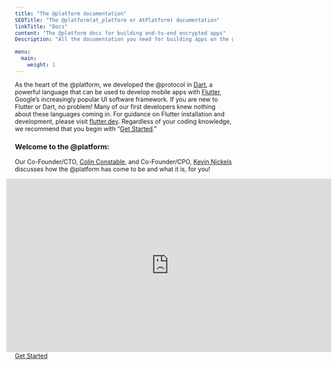```yaml
---
title: "The @platform documentation"
SEOTitle: "The @platform(at_platform or AtPlatform) documentation"
linkTitle: "Docs"
content: "The @platform docs for building end-to-end encrypted apps"
Description: "All the documentation you need for building apps on the @platform"

menu:
  main:
    weight: 1
---
```


<style>
.video_box{
    position:relative;
    top:0;
    left:-20px;
    width:750px;
    height:400px;
}

  @media only screen and (max-width: 762px) {
      .video_box{
        margin-left: 40px;
        margin-top: -100px;
        margin-bottom: -100px;
        height: 500px;
        width: 500px;
      }
    }

    @media only screen and (max-width: 500px) {
      .video_box{
        width: 400px;
      }
    }

       @media only screen and (max-width: 400px) {
      .video_box{
        width: 300px;
      }
    }
</style>

As the heart of the @platform, we developed the @protocol in [Dart](https://dart.dev/), a powerful language that can be used to develop mobile apps with [Flutter](https://flutter.dev/), Google’s increasingly popular UI software framework. If you are new to Flutter or Dart, no problem! Many of our first developers knew nothing about these languages coming in. For guidance on Flutter installation and development, please visit [flutter.dev](https://flutter.dev). Regardless of your coding knowledge, we recommend that you begin with “[Get Started](/docs/get-started/).”

### Welcome to the @platform:

Our Co-Founder/CTO, [Colin Constable](https://www.linkedin.com/in/colinconstable/), and Co-Founder/CPO, [Kevin Nickels](https://www.linkedin.com/in/nickelskevin/) discusses how the @platform has come to be and what it is, for you!

<iframe src="https://player.vimeo.com/video/670362764?h=62b7237cf2&title=false&dnt=true&byline=false" class="video-frame video_box" frameborder="0" allow="autoplay; fullscreen" allowfullscreen="true"></iframe>

<footer>
<a class="btn btn-danger" href="/docs/get-started/" role="button" >Get Started </a>
</footer>